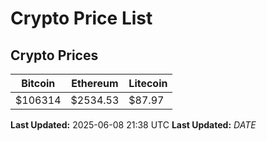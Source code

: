 # Crypto Price List

## Crypto Prices
| Bitcoin | Ethereum | Litecoin |
| ------- | -------- | -------- |
| $106314 | $2534.53 | $87.97 |
**Last Updated:** 2025-06-08 21:38 UTC
**Last Updated:** $DATE$
